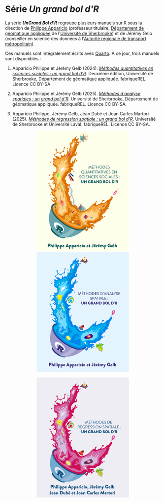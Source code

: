 # Série *Un grand bol d'R*

La série ***UnGrand Bol d'R*** regroupe plusieurs manuels sur R sous la direction de [Philippe Apparicio](https://www.usherbrooke.ca/recherche/fr/specialistes/details/philippe.apparicio) (professeur titulaire, [Département de géomatique appliquée](https://www.usherbrooke.ca/geomatique/) de l'[Université de Sherbrooke](https://www.usherbrooke.ca/)) et de Jérémy Gelb (conseiller en science des données à l'[Autorité régionale de transport métropolitain](https://www.artm.quebec/a-propos-de-l-artm/mission/)).

Ces manuels sont intégralement écrits avec [Quarto](https://quarto.org/). À ce jour, trois manuels sont disponibles :

1.  Apparicio Philippe et Jérémy Gelb (2024). [*Méthodes quantitatives en sciences sociales : un grand bol d'R*](https://serieboldr.com/MethodesQuantitatives/). Deuxième édition, Université de Sherbrooke, Département de géomatique appliquée. fabriqueREL. Licence CC BY-SA.

2.  Apparicio Philippe et Jérémy Gelb (2025). [*Méthodes d'analyse spatiales : un grand bol d'R*](https://serieboldr.com/MethodesAnalyseSpatiale/). Université de Sherbrooke, Département de géomatique appliquée. fabriqueREL. Licence CC BY-SA.

3.  Apparicio Philippe, Jérémy Gelb, Jean Dubé et Joan Carles Martori (2025). [*Méthodes de régression spatiale : un grand bol d’R*](https://serieboldr.com/RegressionsSpatiales/). Université de Sherbrooke et Université Laval. fabriqueREL. Licence CC BY-SA.

<p align="center">
  <a href="https://serieboldr.com/MethodesQuantitatives">
    <img src="CouvertureMethoQuant.png" alt="Méthodes Quantitatives" width="300">
  </a>
  <a href="https://serieboldr.com/MethodesAnalyseSpatiale/">
    <img src="CouvertureLivreAnalyseSpatiale.png" alt="Méthodes d'Analyse Spatiale" width="300">
  </a>
</p>

<p align="center">
  <a href="https://serieboldr.com/RegressionsSpatiales/">
    <img src="CouvertureLivreRegressionsSpatiales.png" alt="Méthodes de Régression Spatiale" width="300">
  </a>
</p>

 
